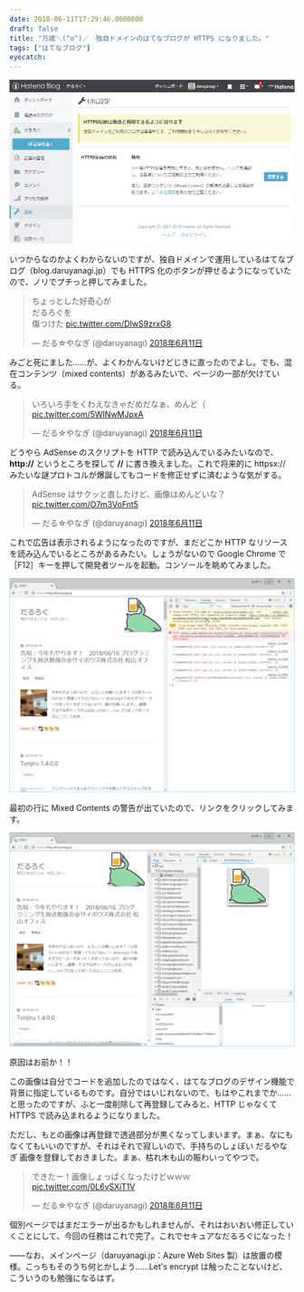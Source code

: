 ```yaml
---
date: 2018-06-11T17:29:46.0000000
draft: false
title: "万歳＼(^o^)／　独自ドメインのはてなブログが HTTPS になりました。"
tags: ["はてなブログ"]
eyecatch: 
---
```

<p><span itemscope itemtype="http://schema.org/Photograph"><img src="20180611171417.jpg" alt="f:id:daruyanagi:20180611171417j:plain" title="f:id:daruyanagi:20180611171417j:plain" class="hatena-fotolife" itemprop="image"></span></p><p>いつからなのかよくわからないのですが、独自ドメインで運用しているはてなブログ（blog.daruyanagi.jp）でも HTTPS 化のボタンが押せるようになっていたので、ノリでプチっと押してみました。</p><p><blockquote class="twitter-tweet" data-lang="ja"><p lang="ja" dir="ltr">ちょっとした好奇心が<br>だるろぐを<br>傷つけた <a href="https://t.co/DIwS9zrxG8">pic.twitter.com/DIwS9zrxG8</a></p>&mdash; だる☆やなぎ (@daruyanagi) <a href="https://twitter.com/daruyanagi/status/1006078119805980672?ref_src=twsrc%5Etfw">2018年6月11日</a></blockquote><script async src="https://platform.twitter.com/widgets.js" charset="utf-8"></script></p><p>みごと死にました……が、よくわかんないけどじきに直ったのでよし。でも、混在コンテンツ（mixed contents）があるみたいで、ページの一部が欠けている。</p><p><blockquote class="twitter-tweet" data-lang="ja"><p lang="ja" dir="ltr">いろいろ手をくわえなきゃだめだなぁ、めんど（ <a href="https://t.co/5WINwMJpxA">pic.twitter.com/5WINwMJpxA</a></p>&mdash; だる☆やなぎ (@daruyanagi) <a href="https://twitter.com/daruyanagi/status/1006078756623020032?ref_src=twsrc%5Etfw">2018年6月11日</a></blockquote><script async src="https://platform.twitter.com/widgets.js" charset="utf-8"></script></p><p>どうやら AdSense のスクリプトを HTTP で読み込んでいるみたいなので、<b>http://</b> というところを探して <b>//</b> に書き換えました。これで将来的に httpsx:// みたいな謎プロトコルが爆誕してもコードを修正せずに済むような気がする。</p><p><blockquote class="twitter-tweet" data-lang="ja"><p lang="ja" dir="ltr">AdSense はサクッと直したけど、画像はめんどいな？ <a href="https://t.co/O7m3VoFnt5">pic.twitter.com/O7m3VoFnt5</a></p>&mdash; だる☆やなぎ (@daruyanagi) <a href="https://twitter.com/daruyanagi/status/1006080086905217025?ref_src=twsrc%5Etfw">2018年6月11日</a></blockquote><script async src="https://platform.twitter.com/widgets.js" charset="utf-8"></script></p><p>これで広告は表示されるようになったのですが、まだどこか HTTP なリソースを読み込んでいるところがあるみたい。しょうがないので Google Chrome で［F12］キーを押して開発者ツールを起動。コンソールを眺めてみました。</p><p><span itemscope itemtype="http://schema.org/Photograph"><img src="20180611172131.png" alt="f:id:daruyanagi:20180611172131p:plain" title="f:id:daruyanagi:20180611172131p:plain" class="hatena-fotolife" itemprop="image"></span></p><p>最初の行に Mixed Contents の警告が出ていたので、リンクをクリックしてみます。</p><p><span itemscope itemtype="http://schema.org/Photograph"><img src="20180611172201.png" alt="f:id:daruyanagi:20180611172201p:plain" title="f:id:daruyanagi:20180611172201p:plain" class="hatena-fotolife" itemprop="image"></span></p><p>原因はお前か！！</p><p>この画像は自分でコードを追加したのではなく、はてなブログのデザイン機能で背景に指定しているものです。自分ではいじれないので、もはやこれまでか……と思ったのですが、ふと一度削除して再登録してみると、HTTP じゃなくて HTTPS で読み込まれるようになりました。</p><p>ただし、もとの画像は再登録で透過部分が黒くなってしまいます。まぁ、なにもなくてもいいのですが、それはそれで寂しいので、手持ちのしょぼい だるやなぎ 画像を登録しておきました。まぁ、枯れ木も山の賑わいってやつで。</p><p><blockquote class="twitter-tweet" data-lang="ja"><p lang="ja" dir="ltr">できたー！画像しょっぱくなったけどｗｗｗ <a href="https://t.co/0L6vSXiT1V">pic.twitter.com/0L6vSXiT1V</a></p>&mdash; だる☆やなぎ (@daruyanagi) <a href="https://twitter.com/daruyanagi/status/1006086636436766720?ref_src=twsrc%5Etfw">2018年6月11日</a></blockquote><script async src="https://platform.twitter.com/widgets.js" charset="utf-8"></script></p><p>個別ページではまだエラーが出るかもしれませんが、それはおいおい修正していくことにして、今回の任務はこれで完了。これでセキュアなだるろぐになった！</p><p>――なお、メインページ（daruyanagi.jp：Azure Web Sites 製）は放置の模様。こっちもそのうち何とかしよう……Let's encrypt は触ったことないけど、こういうのも勉強になるはず。</p>
